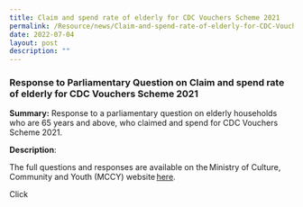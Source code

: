 ```yaml
---
title: Claim and spend rate of elderly for CDC Vouchers Scheme 2021
permalink: /Resource/news/Claim-and-spend-rate-of-elderly-for-CDC-Vouchers-Scheme-2021
date: 2022-07-04
layout: post
description: ""
---
```

### Response to Parliamentary Question on Claim and spend rate of elderly for CDC Vouchers Scheme 2021

**Summary:**
Response to a parliamentary question on elderly households who are 65 years and above, who claimed and spend for CDC Vouchers Scheme 2021. 

**Description**: 

The full questions and responses are available on the Ministry of Culture, Community and Youth (MCCY) website [here](https://www.mccy.gov.sg/about-us/news-and-resources/parliamentary-matters/2022/July/claim-and-spend-rate-of-elderly-for-cdc-vouchers-scheme-2021).

Click
